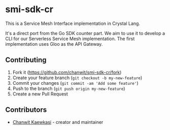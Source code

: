 # smi-sdk-cr

This is a Service Mesh Interface implementation in Crystal Lang.

It's a direct port from the Go SDK counter part.
We aim to use it to develop a CLI for our Serverless Service Mesh implementation. The first implementation uses Gloo as the API Gateway.

## Contributing

1. Fork it (<https://github.com/chanwit/smi-sdk-cr/fork>)
2. Create your feature branch (`git checkout -b my-new-feature`)
3. Commit your changes (`git commit -am 'Add some feature'`)
4. Push to the branch (`git push origin my-new-feature`)
5. Create a new Pull Request

## Contributors

- [Chanwit Kaewkasi](https://github.com/chanwit) - creator and maintainer
